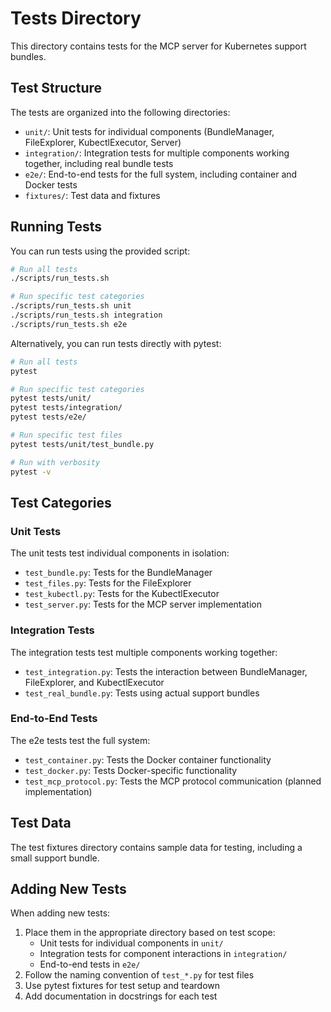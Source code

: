 # Tests Directory

This directory contains tests for the MCP server for Kubernetes support bundles.

## Test Structure

The tests are organized into the following directories:

- `unit/`: Unit tests for individual components (BundleManager, FileExplorer, KubectlExecutor, Server)
- `integration/`: Integration tests for multiple components working together, including real bundle tests
- `e2e/`: End-to-end tests for the full system, including container and Docker tests
- `fixtures/`: Test data and fixtures

## Running Tests

You can run tests using the provided script:

```bash
# Run all tests
./scripts/run_tests.sh

# Run specific test categories
./scripts/run_tests.sh unit
./scripts/run_tests.sh integration
./scripts/run_tests.sh e2e
```

Alternatively, you can run tests directly with pytest:

```bash
# Run all tests
pytest

# Run specific test categories
pytest tests/unit/
pytest tests/integration/
pytest tests/e2e/

# Run specific test files
pytest tests/unit/test_bundle.py

# Run with verbosity
pytest -v
```

## Test Categories

### Unit Tests

The unit tests test individual components in isolation:

- `test_bundle.py`: Tests for the BundleManager
- `test_files.py`: Tests for the FileExplorer
- `test_kubectl.py`: Tests for the KubectlExecutor
- `test_server.py`: Tests for the MCP server implementation

### Integration Tests

The integration tests test multiple components working together:

- `test_integration.py`: Tests the interaction between BundleManager, FileExplorer, and KubectlExecutor
- `test_real_bundle.py`: Tests using actual support bundles

### End-to-End Tests

The e2e tests test the full system:

- `test_container.py`: Tests the Docker container functionality
- `test_docker.py`: Tests Docker-specific functionality
- `test_mcp_protocol.py`: Tests the MCP protocol communication (planned implementation)

## Test Data

The test fixtures directory contains sample data for testing, including a small support bundle.

## Adding New Tests

When adding new tests:

1. Place them in the appropriate directory based on test scope:
   - Unit tests for individual components in `unit/`
   - Integration tests for component interactions in `integration/`
   - End-to-end tests in `e2e/`
2. Follow the naming convention of `test_*.py` for test files
3. Use pytest fixtures for test setup and teardown
4. Add documentation in docstrings for each test
